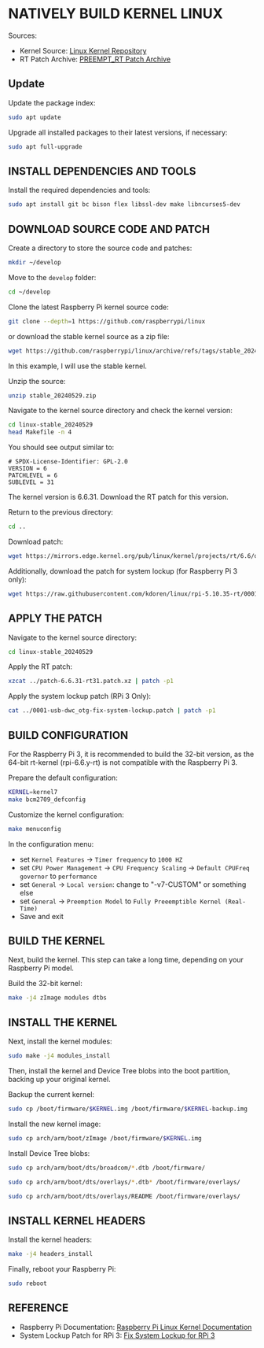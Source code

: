 # NATIVELY BUILD KERNEL LINUX

Sources:

- Kernel Source: [Linux Kernel Repository](https://github.com/raspberrypi/linux)
- RT Patch Archive: [PREEMPT_RT Patch Archive](https://mirrors.edge.kernel.org/pub/linux/kernel/projects/rt/6.6/older/)

## Update

Update the package index:

```bash
sudo apt update
```

Upgrade all installed packages to their latest versions, if necessary:

```bash
sudo apt full-upgrade
```

## INSTALL DEPENDENCIES AND TOOLS

Install the required dependencies and tools:

```bash
sudo apt install git bc bison flex libssl-dev make libncurses5-dev
```

## DOWNLOAD SOURCE CODE AND PATCH

Create a directory to store the source code and patches:

```bash
mkdir ~/develop
```

Move to the `develop` folder:

```bash
cd ~/develop
```

Clone the latest Raspberry Pi kernel source code:

```bash
git clone --depth=1 https://github.com/raspberrypi/linux
```

or download the stable kernel source as a zip file:

```bash
wget https://github.com/raspberrypi/linux/archive/refs/tags/stable_20240529.zip
```

In this example, I will use the stable kernel.

Unzip the source:

```bash
unzip stable_20240529.zip
```

Navigate to the kernel source directory and check the kernel version:

```bash
cd linux-stable_20240529
head Makefile -n 4
```

You should see output similar to:

```text
# SPDX-License-Identifier: GPL-2.0
VERSION = 6
PATCHLEVEL = 6
SUBLEVEL = 31
```

The kernel version is 6.6.31. Download the RT patch for this version.

Return to the previous directory:

```bash
cd ..
```

Download patch:

```bash
wget https://mirrors.edge.kernel.org/pub/linux/kernel/projects/rt/6.6/older/patch-6.6.31-rt31.patch.xz
```

Additionally, download the patch for system lockup (for Raspberry Pi 3 only):

```bash
wget https://raw.githubusercontent.com/kdoren/linux/rpi-5.10.35-rt/0001-usb-dwc_otg-fix-system-lockup.patch
```

## APPLY THE PATCH

Navigate to the kernel source directory:

```bash
cd linux-stable_20240529
```

Apply the RT patch:

```bash
xzcat ../patch-6.6.31-rt31.patch.xz | patch -p1
```

Apply the system lockup patch (RPi 3 Only):

```bash
cat ../0001-usb-dwc_otg-fix-system-lockup.patch | patch -p1
```

## BUILD CONFIGURATION

For the Raspberry Pi 3, it is recommended to build the 32-bit version, as the 64-bit rt-kernel (rpi-6.6.y-rt) is not compatible with the Raspberry Pi 3.

Prepare the default configuration:

```bash
KERNEL=kernel7
make bcm2709_defconfig
```

Customize the kernel configuration:

```bash
make menuconfig
```

In the configuration menu:

- set `Kernel Features` -> `Timer frequency` to `1000 HZ`
- set `CPU Power Management` -> `CPU Frequency Scaling` -> `Default CPUFreq governor` to `performance`
- set `General` -> `Local version`: change to "-v7-CUSTOM" or something else
- set `General` -> `Preemption Model` to `Fully Preeemptible Kernel (Real-Time)`
- Save and exit

## BUILD THE KERNEL

Next, build the kernel. This step can take a long time, depending on your Raspberry Pi model.

Build the 32-bit kernel:

```bash
make -j4 zImage modules dtbs
```

## INSTALL THE KERNEL

Next, install the kernel modules:

```bash
sudo make -j4 modules_install
```

Then, install the kernel and Device Tree blobs into the boot partition, backing up your original kernel.

Backup the current kernel:

```bash
sudo cp /boot/firmware/$KERNEL.img /boot/firmware/$KERNEL-backup.img
```

Install the new kernel image:

```bash
sudo cp arch/arm/boot/zImage /boot/firmware/$KERNEL.img
```

Install Device Tree blobs:

```bash
sudo cp arch/arm/boot/dts/broadcom/*.dtb /boot/firmware/
```

```bash
sudo cp arch/arm/boot/dts/overlays/*.dtb* /boot/firmware/overlays/
```

```bash
sudo cp arch/arm/boot/dts/overlays/README /boot/firmware/overlays/
```

## INSTALL KERNEL HEADERS

Install the kernel headers:

```bash
make -j4 headers_install
```

Finally, reboot your Raspberry Pi:

```bash
sudo reboot
```

## REFERENCE

- Raspberry Pi Documentation: [Raspberry Pi Linux Kernel Documentation](https://www.raspberrypi.com/documentation/computers/linux_kernel.html)
- System Lockup Patch for RPi 3: [Fix System Lockup for RPi 3](https://github.com/kdoren/linux/wiki/Building-PREEMPT_RT-kernel-for-Raspberry-Pi)
